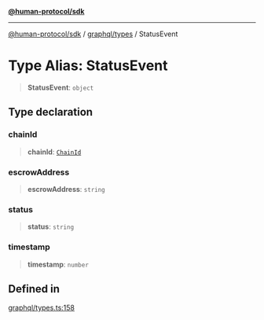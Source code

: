 [**@human-protocol/sdk**](../../../README.md)

***

[@human-protocol/sdk](../../../modules.md) / [graphql/types](../README.md) / StatusEvent

# Type Alias: StatusEvent

> **StatusEvent**: `object`

## Type declaration

### chainId

> **chainId**: [`ChainId`](../../../enums/enumerations/ChainId.md)

### escrowAddress

> **escrowAddress**: `string`

### status

> **status**: `string`

### timestamp

> **timestamp**: `number`

## Defined in

[graphql/types.ts:158](https://github.com/humanprotocol/human-protocol/blob/9a36dcc76397ebaf05988194a5c5bf379999302c/packages/sdk/typescript/human-protocol-sdk/src/graphql/types.ts#L158)
